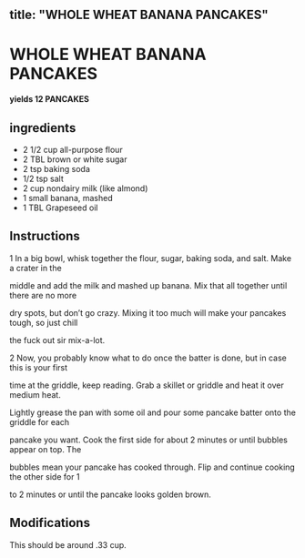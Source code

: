 

title: "WHOLE WHEAT BANANA PANCAKES"
---
# WHOLE WHEAT BANANA PANCAKES



#### yields  12 PANCAKES


## ingredients
* 2 1/2 cup all-purpose flour 
* 2 TBL brown or white sugar 
* 2 tsp baking soda 
* 1/2 tsp salt 
* 2 cup nondairy milk (like almond) 
* 1 small banana, mashed 
* 1 TBL Grapeseed oil 



## Instructions
1 In a big bowl, whisk together the flour, sugar, baking soda, and salt. Make a crater in the

middle and add the milk and mashed up banana. Mix that all together until there are no more

dry spots, but don’t go crazy. Mixing it too much will make your pancakes tough, so just chill

the fuck out sir mix-a-lot.

2 Now, you probably know what to do once the batter is done, but in case this is your first

time at the griddle, keep reading. Grab a skillet or griddle and heat it over medium heat.

Lightly grease the pan with some oil and pour some pancake batter onto the griddle for each

pancake you want. Cook the first side for about 2 minutes or until bubbles appear on top. The

bubbles mean your pancake has cooked through. Flip and continue cooking the other side for 1

to 2 minutes or until the pancake looks golden brown.



## Modifications
This should be around .33 cup.




